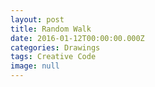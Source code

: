 ```yaml
---
layout: post
title: Random Walk
date: 2016-01-12T00:00:00.000Z
categories: Drawings
tags: Creative Code
image: null
---
```

<canvas id="myCanvas" width="845px" height="450px">
</canvas>

<script src="/js/p5Sketches/randomWalker.js" type="text/javascript"></script>
